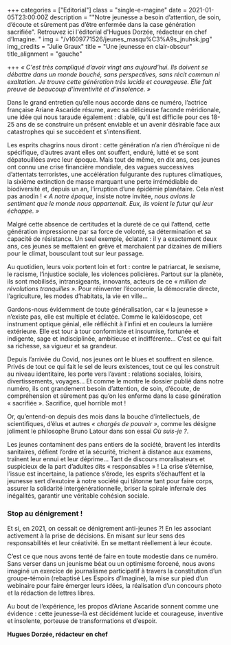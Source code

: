 +++
categories = ["Editorial"]
class = "single-e-magine"
date = 2021-01-05T23:00:00Z
description = "\"Notre jeunesse a besoin d’attention, de soin, d’écoute et sûrement pas d’être enfermée dans la case génération sacrifiée\". Retrouvez ici l'éditorial d'Hugues Dorzée, rédacteur en chef d’Imagine. "
img = "/v1609771526/jeunes_masqu%C3%A9s_jnuhsk.jpg"
img_credits = "Julie Graux"
title = "Une jeunesse en clair-obscur"
title_alignment = "gauche"

+++
_« C'est très compliqué d’avoir vingt ans aujourd’hui. Ils doivent se débattre dans un monde bouché, sans perspectives, sans récit commun ni exaltation. Je trouve cette génération très lucide et courageuse. Elle fait preuve de beaucoup d’inventivité et d’insolence. »_

Dans le grand entretien qu’elle nous accorde dans ce numéro, l’actrice française Ariane Ascaride résume, avec sa délicieuse faconde méridionale, une idée qui nous taraude également : diable, qu’il est difficile pour ces 18-25 ans de se construire un présent enviable et un avenir désirable face aux catastrophes qui se succèdent et s’intensifient. 

Les esprits chagrins nous diront : cette génération n’a rien d’héroïque ni de spécifique, d’autres avant elles ont souffert, enduré, lutté et se sont dépatouillées avec leur époque. Mais tout de même, en dix ans, ces jeunes ont connu une crise financière mondiale, des vagues successives d’attentats terroristes, une accélération fulgurante des ruptures climatiques, la sixième extinction de masse marquant une perte irrémédiable de biodiversité et, depuis un an, l’irruption d’une épidémie planétaire. Cela n’est pas anodin ! _« A notre époque,_ insiste notre invitée, _nous avions le sentiment que le monde nous appartenait. Eux, ils voient le futur qui leur échappe. »_

Malgré cette absence de certitudes et la dureté de ce qui l’attend, cette génération impressionne par sa force de volonté, sa détermination et sa capacité de résistance. Un seul exemple, éclatant : il y a exactement deux ans, ces jeunes se mettaient en grève et marchaient par dizaines de milliers pour le climat, bousculant tout sur leur passage.

Au quotidien, leurs voix portent loin et fort : contre le patriarcat, le sexisme, le racisme, l’injustice sociale, les violences policières. Partout sur la planète, ils sont mobilisés, intransigeants, innovants, acteurs de ce _« million de révolutions tranquilles »_. Pour réinventer l’économie, la démocratie directe, l’agriculture, les modes d’habitats, la vie en ville…

Gardons-nous évidemment de toute généralisation, car « la jeunesse » n’existe pas, elle est multiple et éclatée. Comme le kaléidoscope, cet instrument optique génial, elle réfléchit à l’infini et en couleurs la lumière extérieure. Elle est tour à tour conformiste et insoumise, fortunée et indigente, sage et indisciplinée, ambitieuse et indifférente… C’est ce qui fait sa richesse, sa vigueur et sa grandeur.

Depuis l’arrivée du Covid, nos jeunes ont le blues et souffrent en silence. Privés de tout ce qui fait le sel de leurs existences, tout ce qui les construit au niveau identitaire, les porte vers l’avant : relations sociales, loisirs, divertissements, voyages… Et comme le montre le dossier publié dans notre numéro, ils ont grandement besoin d’attention, de soin, d’écoute, de compréhension et sûrement pas qu’on les enferme dans la case génération « sacrifiée ». Sacrifice, quel horrible mot !

Or, qu’entend-on depuis des mois dans la bouche d’intellectuels, de scientifiques, d’élus et autres _« chargés de pouvoir »_, comme les désigne joliment le philosophe Bruno Latour dans son essai _Où suis-je ?_.

Les jeunes contaminent des pans entiers de la société, bravent les interdits sanitaires, défient l’ordre et la sécurité, trichent à distance aux examens, traînent leur ennui et leur déprime… Tant de discours moralisateurs et suspicieux de la part d’adultes dits « responsables » ! La crise s’éternise, l’issue est incertaine, la patience s’érode, les esprits s’échauffent et la jeunesse sert d’exutoire à notre société qui tâtonne tant pour faire corps, assurer la solidarité intergénérationnelle, briser la spirale infernale des inégalités, garantir une véritable cohésion sociale.

### Stop au dénigrement !

Et si, en 2021, on cessait ce dénigrement anti-jeunes ?! En les associant activement à la prise de décisions. En misant sur leur sens des responsabilités et leur créativité. En se mettant réellement à leur écoute.

C’est ce que nous avons tenté de faire en toute modestie dans ce numéro. Sans verser dans un jeunisme béat ou un optimisme forcené, nous avons imaginé un exercice de journalisme participatif à travers la constitution d’un groupe-témoin (rebaptisé Les Espoirs d’Imagine), la mise sur pied d’un webinaire pour faire émerger leurs idées, la réalisation d’un concours photo et la rédaction de lettres libres.

Au bout de l’expérience, les propos d’Ariane Ascaride sonnent comme une évidence : cette jeunesse-là est décidément lucide et courageuse, inventive et insolente, porteuse de transformations et d’espoir.

**Hugues Dorzée, rédacteur en chef**